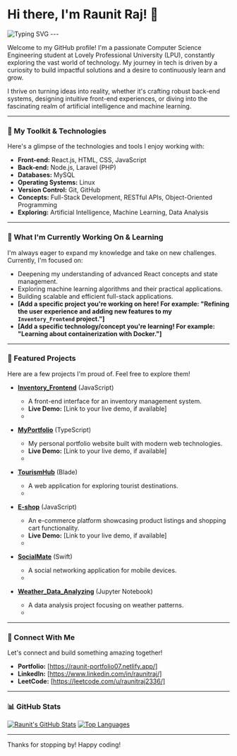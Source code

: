 # Hi there, I'm Raunit Raj! 👋

<img src="https://readme-typing-svg.herokuapp.com?font=Fira+Code&size=20&color=FFFFFF&width=430&lines=B.Tech+CSE+student+at+LPU;Full-Stack+Developer;AI/ML+Enthusiast&loop=true&speed=60" alt="Typing SVG" />
---

Welcome to my GitHub profile! I'm a passionate Computer Science Engineering student at Lovely Professional University (LPU), constantly exploring the vast world of technology. My journey in tech is driven by a curiosity to build impactful solutions and a desire to continuously learn and grow.

I thrive on turning ideas into reality, whether it's crafting robust back-end systems, designing intuitive front-end experiences, or diving into the fascinating realm of artificial intelligence and machine learning.

---

### 🚀 My Toolkit & Technologies

Here's a glimpse of the technologies and tools I enjoy working with:

* **Front-end:** React.js, HTML, CSS, JavaScript
* **Back-end:** Node.js, Laravel (PHP)
* **Databases:** MySQL
* **Operating Systems:** Linux
* **Version Control:** Git, GitHub
* **Concepts:** Full-Stack Development, RESTful APIs, Object-Oriented Programming
* **Exploring:** Artificial Intelligence, Machine Learning, Data Analysis

---

### 🌱 What I'm Currently Working On & Learning

I'm always eager to expand my knowledge and take on new challenges. Currently, I'm focused on:

* Deepening my understanding of advanced React concepts and state management.
* Exploring machine learning algorithms and their practical applications.
* Building scalable and efficient full-stack applications.
* **[Add a specific project you're working on here! For example: "Refining the user experience and adding new features to my `Inventory_Frontend` project."]**
* **[Add a specific technology/concept you're learning! For example: "Learning about containerization with Docker."]**

---

### 🌟 Featured Projects

Here are a few projects I'm proud of. Feel free to explore them!

* **[Inventory_Frontend](https://github.com/Raunit2025/Inventory_Frontend)** (JavaScript)
    * A front-end interface for an inventory management system.
    * **Live Demo:** [Link to your live demo, if available]
    * <!-- **Add a GIF here to showcase the project!** Example: ![Inventory Frontend Demo](link-to-your-inventory-frontend-gif.gif) -->

* **[MyPortfolio](https://github.com/Raunit2025/MyPortfolio)** (TypeScript)
    * My personal portfolio website built with modern web technologies.
    * **Live Demo:** [Link to your live demo, if available]
    * <!-- **Add a GIF here to showcase the project!** Example: ![My Portfolio Demo](link-to-your-portfolio-gif.gif) -->

* **[TourismHub](https://github.com/Raunit2025/TourismHub)** (Blade)
    * A web application for exploring tourist destinations.
    * <!-- **Add a GIF here to showcase the project!** Example: ![TourismHub Demo](link-to-your-tourismhub-gif.gif) -->

* **[E-shop](https://github.com/Raunit2025/E-shop)** (JavaScript)
    * An e-commerce platform showcasing product listings and shopping cart functionality.
    * **Live Demo:** [Link to your live demo, if available]
    * <!-- **Add a GIF here to showcase the project!** Example: ![E-shop Demo](link-to-your-eshop-gif.gif) -->

* **[SocialMate](https://github.com/Raunit2025/SocialMate)** (Swift)
    * A social networking application for mobile devices.
    * <!-- **Add a GIF here to showcase the project!** Example: ![SocialMate Demo](link-to-your-socialmate-gif.gif) -->

* **[Weather_Data_Analyzing](https://github.com/Raunit2025/Weather_Data_Analyzing)** (Jupyter Notebook)
    * A data analysis project focusing on weather patterns.
    * <!-- **Add a GIF here to showcase the project!** Example: ![Weather Data Analysis Demo](link-to-your-weather-gif.gif) -->

---

### 🤝 Connect With Me

Let's connect and build something amazing together!

* **Portfolio:** [https://raunit-portfolio07.netlify.app/]
* **LinkedIn:** [https://www.linkedin.com/in/raunitraj/]
* **LeetCode:** [https://leetcode.com/u/raunitraj2336/]

---

### 📊 GitHub Stats

[![Raunit's GitHub Stats](https://github-readme-stats.vercel.app/api?username=Raunit2025&show_icons=true&theme=radical)](https://github.com/anuraghazra/github-readme-stats)
[![Top Languages](https://github-readme-stats.vercel.app/api/top-langs/?username=Raunit2025&layout=compact&theme=radical)](https://github.com/anuraghazra/github-readme-stats)

---

Thanks for stopping by! Happy coding!
